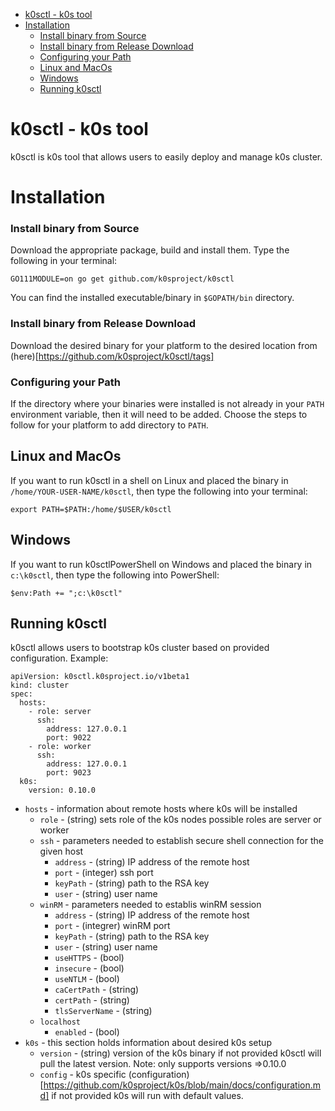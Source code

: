 
- [k0sctl - k0s tool](#k0sctl---k0s-tool)
- [Installation](#installation)
    - [Install binary from Source](#install-binary-from-source)
    - [Install binary from Release Download](#install-binary-from-release-download)
    - [Configuring your Path](#configuring-your-path)
  - [Linux and MacOs](#linux-and-macos)
  - [Windows](#windows)
  - [Running k0sctl](#running-k0sctl)


# k0sctl - k0s tool

k0sctl is k0s tool that allows users to easily deploy and manage k0s cluster.

# Installation

### Install binary from Source

Download the appropriate package, build and install them. Type the following in your terminal:

```
GO111MODULE=on go get github.com/k0sproject/k0sctl
```

You can find the installed executable/binary in `$GOPATH/bin` directory.


### Install binary from Release Download

Download the desired binary for your platform to the desired location from (here)[https://github.com/k0sproject/k0sctl/tags] 

### Configuring your Path

If the directory where your binaries were installed is not already in your `PATH` environment variable, then it will need to be added.
Choose the steps to follow for your platform to add directory to `PATH`.


## Linux and MacOs

If you want to run k0sctl in a shell on Linux and placed the binary in `/home/YOUR-USER-NAME/k0sctl`, then type the following into your terminal:

```
export PATH=$PATH:/home/$USER/k0sctl
```

## Windows

If you want to run k0sctlPowerShell on Windows and placed the binary in `c:\k0sctl`, then type the following into PowerShell:

```
$env:Path += ";c:\k0sctl"
```

## Running k0sctl 

k0sctl allows users to bootstrap k0s cluster based on provided configuration. 
Example:

```
apiVersion: k0sctl.k0sproject.io/v1beta1
kind: cluster
spec:
  hosts:
    - role: server
      ssh:
        address: 127.0.0.1
        port: 9022
    - role: worker
      ssh:
        address: 127.0.0.1
        port: 9023
  k0s:
    version: 0.10.0
```

* `hosts` - information about remote hosts where k0s will be installed
  * `role` - (string) sets role of the k0s nodes possible roles are server or worker
  * `ssh` - parameters needed to establish secure shell connection for the given host
    * `address` - (string) IP address of the remote host
    * `port` - (integer) ssh port
    * `keyPath` - (string) path to the RSA key
    * `user` - (string) user name
  * `winRM` - parameters needed to establis winRM session
    * `address` - (string) IP address of the remote host
    * `port` - (integrer) winRM port
    * `keyPath` - (string) path to the RSA key
    * `user` - (string) user name
    * `useHTTPS` - (bool)
    * `insecure` - (bool)
    * `useNTLM` - (bool)
    * `caCertPath` - (string)
    * `certPath` - (string)
    * `tlsServerName` - (string)
  * `localhost` 
    * `enabled` - (bool)
* `k0s` - this section holds information about desired k0s setup
  * `version` -  (string) version of the k0s binary if not provided k0sctl will pull the latest version. Note: only supports versions =>0.10.0
  * `config` - k0s specific (configuration)[https://github.com/k0sproject/k0s/blob/main/docs/configuration.md] if not provided k0s will run with default values.